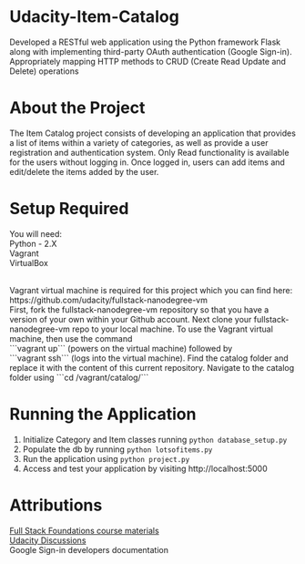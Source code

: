 # Udacity-Item-Catalog
Developed a RESTful web application using the Python framework Flask along with implementing third-party OAuth authentication (Google Sign-in). Appropriately mapping HTTP methods to CRUD (Create Read Update and Delete) operations 

# About the Project

The Item Catalog project consists of developing an application that provides a list of items within a variety of categories, as well as provide a user registration and authentication system. Only Read functionality is available for the users without logging in. Once logged in, users can add items and edit/delete the items added by the user.

# Setup Required

You will need:
<br/>
Python - 2.X <br/>
Vagrant <br/>
VirtualBox <br/>

<br/>
Vagrant virtual machine is required for this project which you can find here: https://github.com/udacity/fullstack-nanodegree-vm 
<br/>
First, fork the fullstack-nanodegree-vm repository so that you have a version of your own within your Github account. Next clone your fullstack-nanodegree-vm repo to your local machine. 
To use the Vagrant virtual machine, then use the command <br/>
```vagrant up``` (powers on the virtual machine) 
followed by <br/>
```vagrant ssh``` (logs into the virtual machine).
Find the catalog folder and replace it with the content of this current repository. Navigate to the catalog folder using
```cd /vagrant/catalog/``` 
<br/>

# Running the Application

1. Initialize Category and Item classes running ```python database_setup.py```
2. Populate the db by running ```python lotsofitems.py```
3. Run the application using ```python project.py```
4. Access and test your application by visiting http://localhost:5000

# Attributions

[Full Stack Foundations course materials](https://github.com/udacity/ud330)
<br/>
[Udacity Discussions](https://discussions.udacity.com/t/gdisconnect-keeps-failing-to-revoke-token/169288/13)
<br/>
Google Sign-in developers documentation
